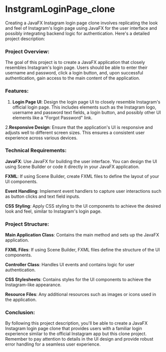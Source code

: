 # InstgramLoginPage_clone

Creating a JavaFX Instagram login page clone involves replicating the look and feel of Instagram's login page using JavaFX for the user interface and possibly integrating backend logic for authentication. Here's a detailed project description:

### Project Overview:
The goal of this project is to create a JavaFX application that closely resembles Instagram's login page. Users should be able to enter their username and password, click a login button, and, upon successful authentication, gain access to the main content of the application.

### Features:
  1. **Login Page UI**: Design the login page UI to closely resemble Instagram's official login page. This includes elements such as the Instagram logo, username and password text 
     fields, a login button, and possibly other UI elements like a "Forgot Password" link.

  2.**Responsive Design**: Ensure that the application's UI is responsive and adjusts well to different screen sizes. This ensures a consistent user experience across various devices.

### Technical Requirements:
 **JavaFX**: Use JavaFX for building the user interface. You can design the UI using Scene Builder or code it directly in your JavaFX application.

 **FXML**: If using Scene Builder, create FXML files to define the layout of your UI components.

 **Event Handling**: Implement event handlers to capture user interactions such as button clicks and text field inputs.

 **CSS Styling**: Apply CSS styling to the UI components to achieve the desired look and feel, similar to Instagram's login page.


### Project Structure:
**Main Application Class**: Contains the main method and sets up the JavaFX application.
  
**FXML Files**: If using Scene Builder, FXML files define the structure of the UI components.

**Controller Class**: Handles UI events and contains logic for user authentication.

**CSS Stylesheets**: Contains styles for the UI components to achieve the Instagram-like appearance.

**Resource Files**: Any additional resources such as images or icons used in the application.




### Conclusion:
By following this project description, you'll be able to create a JavaFX Instagram login page clone that provides users with a familiar login experience similar to the official Instagram app but this clone project. Remember to pay attention to details in the UI design and provide robust error handling for a seamless user experience.
